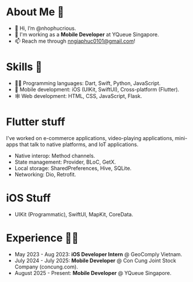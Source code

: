 # About Me 👀
- 👋 Hi, I’m @nhophucrious.
- 👀 I'm working as a **Mobile Developer** at YQueue Singapore.
- 📫 Reach me through [nngiaphuc0101@gmail.com](mailto:nngiaphuc0101@gmail.com)!

# Skills 🔧
- 🧑‍💻 Programming languages: Dart, Swift, Python, JavaScript.
- 📱 Mobile development: iOS (UIKit, SwiftUI), Cross-platform (Flutter).
- 🕸️ Web development: HTML, CSS, JavaScript, Flask.

# Flutter stuff
I've worked on e-commerce applications, video-playing applications, mini-apps that talk to native platforms, and IoT applications.
- Native interop: Method channels.
- State management: Provider, BLoC, GetX.
- Local storage: SharedPreferences, Hive, SQLite.
- Networking: Dio, Retrofit.

# iOS Stuff
- UIKit (Programmatic), SwiftUI, MapKit, CoreData.

# Experience 👨‍💼
- May 2023 - Aug 2023: **iOS Developer Intern** @ GeoComply Vietnam.
- July 2024 - July 2025: **Mobile Developer** @ Con Cung Joint Stock Company (concung.com).
- August 2025 - Present: **Mobile Developer** @ YQueue Singapore.
<!---
nhophucrious/nhophucrious is a ✨ special ✨ repository because its `README.md` (this file) appears on your GitHub profile.
You can click the Preview link to take a look at your changes.
--->
